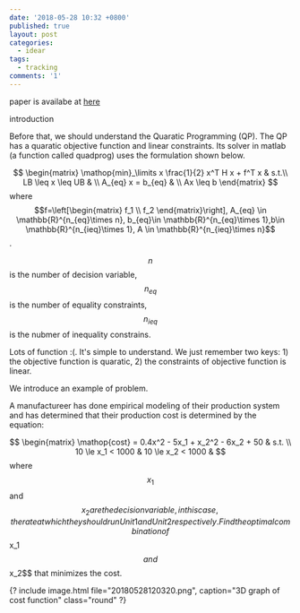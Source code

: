 ```yaml
---
date: '2018-05-28 10:32 +0800'
published: true
layout: post
categories:
  - idear
tags:
  - tracking
comments: '1'
---
```

paper is availabe at [here](https://www.dropbox.com/s/3e9ript3iw07cbv/1603.09240.pdf?dl=0)

introduction

Before that, we should understand the Quaratic Programming (QP).
The QP has a quaratic objective function and linear constraints. Its solver in matlab (a function called quadprog) uses the formulation shown below.

$$
\begin{matrix}
\mathop{min}_\limits x \frac{1}{2} x^T H x + f^T x & s.t.\\
LB \leq x \leq UB & \\
A_{eq} x = b_{eq} & \\
Ax \leq b
\end{matrix}
$$
where $$f=\left[\begin{matrix} f_1 \\ f_2 \end{matrix}\right], A_{eq} \in \mathbb{R}^{n_{eq}\times n}, b_{eq}\in \mathbb{R}^{n_{eq}\times 1},b\in \mathbb{R}^{n_{ieq}\times 1}, A \in \mathbb{R}^{n_{ieq}\times n}$$. 

$$n$$ is the number of decision variable, $$n_{eq}$$ is the number of equality constraints, $$n_{ieq}$$ is the nubmer of inequality constrains.


Lots of function :(. It's simple to understand. We just remember two keys: 1) the objective function is quaratic, 2) the constraints of objective function is linear.

We introduce an example of problem.

A manufactureer has done empirical modeling of their production system and has determined that their production cost is determined by the equation: 

$$
\begin{matrix}
\mathop{cost} = 0.4x^2 - 5x_1 + x_2^2 - 6x_2 + 50 & s.t. \\
10 \le x_1 < 1000 & 
10 \le x_2 < 1000 &
$$
where $$x_1$$ and $$x_2 are the decision variable, in this case, the rate at which they should run Unit1 and Unit 2 respectively. Find the optimal combination of $$x_1$$ and $$x_2$$ that minimizes the cost.

{? include image.html file="20180528120320.png", caption="3D graph of cost function" class="round" ?}

